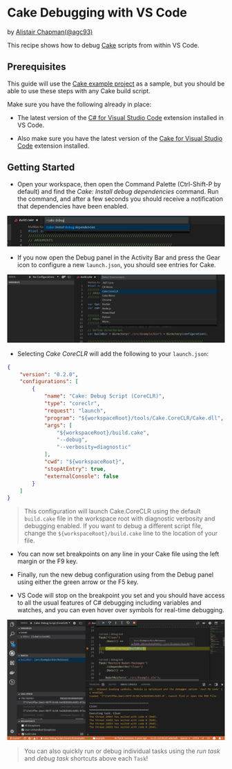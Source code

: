 # Cake Debugging with VS Code

by [Alistair Chapman(@agc93)](https://github.com/agc93)

This recipe shows how to debug [Cake](https://cakebuild.net) scripts from within VS Code.

## Prerequisites

This guide will use the [Cake example project](https://github.com/cake-build/example) as a sample, but you should be able to use these steps with any Cake build script.

Make sure you have the following already in place:

- The latest version of the [C# for Visual Studio Code](https://marketplace.visualstudio.com/items?itemName=ms-vscode.csharp) extension installed in VS Code.

- Also make sure you have the latest version of the [Cake for Visual Studio Code](https://marketplace.visualstudio.com/items?itemName=cake-build.cake-vscode) extension installed.

## Getting Started

- Open your workspace, then open the Command Palette (Ctrl-Shift-P by default) and find the *Cake: Install debug dependencies* command. Run the command, and after a few seconds you should receive a notification that dependencies have been enabled.

![Cake command in palette](cake_pallette.png)

- If you now open the Debug panel in the Activity Bar and press the Gear icon to configure a new `launch.json`, you should see entries for Cake.

![Cake debugging profiles](debug_profiles.png)

- Selecting *Cake CoreCLR* will add the following to your `launch.json`:

```json
{
    "version": "0.2.0",
    "configurations": [
        {
            "name": "Cake: Debug Script (CoreCLR)",
            "type": "coreclr",
            "request": "launch",
            "program": "${workspaceRoot}/tools/Cake.CoreCLR/Cake.dll",
            "args": [
                "${workspaceRoot}/build.cake",
                "--debug",
                "--verbosity=diagnostic"
            ],
            "cwd": "${workspaceRoot}",
            "stopAtEntry": true,
            "externalConsole": false
        }
    ]
}
```
> This configuration will launch Cake.CoreCLR using the default `build.cake` file in the workspace root with diagnostic verbosity and debugging enabled. If you want to debug a different script file, change the `${workspaceRoot}/build.cake` line to the location of your file.

- You can now set breakpoints on any line in your Cake file using the left margin or the F9 key.

- Finally, run the new debug configuration using from the Debug panel using either the green arrow or the F5 key.

- VS Code will stop on the breakpoint you set and you should have access to all the usual features of C# debugging including variables and watches, and you can even hover over symbols for real-time debugging.

![breakpoint](breakpoint.png)

> You can also quickly run or debug individual tasks using the *run task* and *debug task* shortcuts above each `Task`!